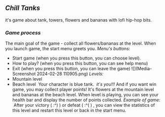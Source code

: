 ## *Chill Tanks*
it's game about tank, towers, flowers and bananas with lofi hip-hop bits.
### *Game process*
The main goal of the game - collect all flowers/bananas at the level. 
When you launch game, the start menu greets you.
*Menu's buttons*:   
- Start game (when you press this button, you can choose level).
- How to play? (when you press this button, you can see help menu)
- Exit (when you press this button, you can leave the game)
![](Media-Screenshot 2024-02-28 110905.png)
*Levels:*
- Mountain level
- Beach level
![]()
Your character is blue tank.
![]()
*it's you!!!*
And if you want win game, you may collect player points! It's flowers at the mountain level and bananas at the beach level. When level is playing, you can see your health bar and display the number of points collected. 
*Example of game:*
![]()
After your victory ( :^) ) or defeat ( :^( ) , you can view the statistics of this level and restart this level or back in the start menu.
![]()
